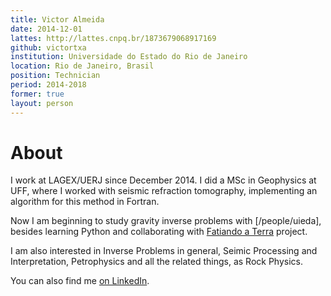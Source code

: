 ```yaml
---
title: Victor Almeida
date: 2014-12-01
lattes: http://lattes.cnpq.br/1873679068917169
github: victortxa
institution: Universidade do Estado do Rio de Janeiro
location: Rio de Janeiro, Brasil
position: Technician
period: 2014-2018
former: true
layout: person
---
```


# About

I work at LAGEX/UERJ since December 2014. I did a MSc in Geophysics at UFF,
where I worked with seismic refraction tomography, implementing an algorithm
for this method in Fortran.

Now I am beginning to study gravity inverse problems with
[/people/uieda], besides
learning Python and collaborating with
<a href="http://www.fatiando.org/">Fatiando a Terra</a> project.

I am also interested in Inverse Problems in general,
Seimic Processing and Interpretation, Petrophysics and
all the related things, as Rock Physics.

You can also find
me <a href="http://br.linkedin.com/in/victorxalmeida/en">on LinkedIn</a>.
